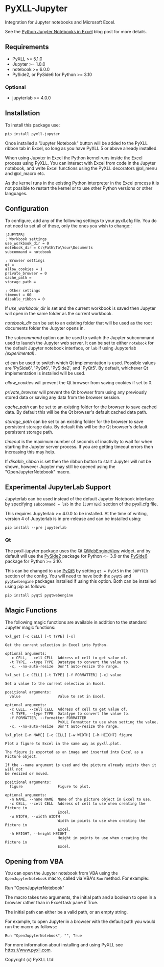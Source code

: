 # PyXLL-Jupyter

Integration for Jupyter notebooks and Microsoft Excel.

See the [Python Jupyter Notebooks in Excel](https://www.pyxll.com/blog/python-jupyter-notebooks-in-excel/) blog post for more details.

## Requirements

- PyXLL >= 5.1.0
- Jupyter >= 1.0.0
- notebook >= 6.0.0
- PySide2, or PySide6 for Python >= 3.10
  
### Optional

- jupyterlab >= 4.0.0

## Installation

To install this package use:

    pip install pyxll-jupyter

Once installed a "Jupyter Notebook" button will be added to the PyXLL ribbon tab in Excel, so
long as you have PyXLL 5 or above already installed.

When using Jupyter in Excel the Python kernel runs inside the Excel process using PyXLL. You
can interact with Excel from code in the Jupyter notebook, and write Excel functions
using the PyXLL decorators @xl_menu and @xl_macro etc.

As the kernel runs in the existing Python interpreter in the Excel process it is not possible
to restart the kernel or to use other Python versions or other languages.

## Configuration

To configure, add any of the following settings to your pyxll.cfg file. You do not need
to set all of these, only the ones you wish to change::

    [JUPYTER]
    ; Workbook settings
    use_workbook_dir = 0
    notebook_dir = C:\Path\To\Your\Documents
    subcommand = notebook

    ; Browser settings
    qt =
    allow_cookies = 1
    private_browser = 0
    cache_path =
    storage_path =

    ; Other settings
    timeout = 60
    disable_ribbon = 0

If *use_workbook_dir* is set and the current workbook is saved then Jupyter will open in the same folder
as the current workbook.

*notebook_dir* can be set to an existing folder that will be used as the root documents folder the Jupyter
opens in.

The *subcommand* option can be used to switch the Jupyter subcommand used to launch the Jupyter web server.
It can be set to either `notebook` for the default Jupyter notebook interface, or `lab` if using Jupyterlab
*(experimental)*.

*qt* can be used to switch which Qt implementation is used. Possible values are 'PySide6', 'PyQt6', 'PySide2',
and 'PyQt5'. By default, whichever Qt implementation is installed will be used.

*allow_cookies* will prevent the Qt browser from saving cookies if set to 0.

*private_browser* will prevent the Qt browser from using any previously stored data or saving any data from
the browser session.

*cache_path* can be set to an existing folder for the browser to save cached data. By default this will be
the Qt browser's default cached data path.

*storage_path* can be set to an existing folder for the browser to save persistent storage data. By default this will be
the Qt browser's default persistent storage path.

*timeout* is the maximum number of seconds of inactivity to wait for when starting the Jupyter server process. If you
are getting timeout errors then increasing this may help.

If *disable_ribbon* is set then the ribbon button to start Jupyter will not be shown, however Jupyter
may still be opened using the "OpenJupyterNotebook" macro.

## Experimental JupyterLab Support

Jupyterlab can be used instead of the default Jupyter Notebook interface by specifying
`subcommand = lab` in the ``[JUPYTER]`` section of the pyxll.cfg file.

This requires Jupyterlab >= 4.0.0 to be installed. At the time of writing, version 4 of Jupyterlab is in
pre-release and can be installed using:

    pip install --pre jupyterlab

### Qt

The pyxll-jupyter package uses the Qt [QWebEngineView](https://doc.qt.io/qt-5/qwebengineview.html) widget, and by
default will use the [PySide2](https://pypi.org/project/PySide2/) package for Python <= 3.9 or
the [PySide6](https://pypi.org/project/PySide6/) package for Python >= 3.10.

This can be changed to use [PyQt5](https://www.riverbankcomputing.com/software/pyqt/) by setting `qt = PyQt5` in
the `JUPYTER` section of the config. You will need to have both the `pyqt5` and `pyqtwebengine` packages installed
if using this option. Both can be installed using pip as follows:

    pip install pyqt5 pyqtwebengine

## Magic Functions

The following magic functions are available in addition to the standard Jupyter magic functions:

```
%xl_get [-c CELL] [-t TYPE] [-x]

Get the current selection in Excel into Python.

optional arguments:
  -c CELL, --cell CELL  Address of cell to get value of.
  -t TYPE, --type TYPE  Datatype to convert the value to.
  -x, --no-auto-resize  Don't auto-resize the range.
```

```
%xl_set [-c CELL] [-t TYPE] [-f FORMATTER] [-x] value

Set a value to the current selection in Excel.

positional arguments:
  value                 Value to set in Excel.

optional arguments:
  -c CELL, --cell CELL  Address of cell to get value of.
  -t TYPE, --type TYPE  Datatype to convert the value to.
  -f FORMATTER, --formatter FORMATTER
                        PyXLL Formatter to use when setting the value.
  -x, --no-auto-resize  Don't auto-resize the range.
```

```
%xl_plot [-n NAME] [-c CELL] [-w WIDTH] [-h HEIGHT] figure

Plot a figure to Excel in the same way as pyxll.plot.

The figure is exported as an image and inserted into Excel as a Picture object.

If the --name argument is used and the picture already exists then it will not
be resized or moved.

positional arguments:
  figure                Figure to plot.

optional arguments:
  -n NAME, --name NAME  Name of the picture object in Excel to use.
  -c CELL, --cell CELL  Address of cell to use when creating the Picture in
                        Excel.
  -w WIDTH, --width WIDTH
                        Width in points to use when creating the Picture in
                        Excel.
  -h HEIGHT, --height HEIGHT
                        Height in points to use when creating the Picture in
                        Excel.
```

## Opening from VBA

You can open the Jupyter notebook from VBA using the ``OpenJupyterNotebook`` macro, called
via VBA's ``Run`` method. For example::

  Run "OpenJupyterNotebook"

The macro takes two arguments, the initial path and a boolean to open in a browser rather
than in Excel task pane if True.

The initial path can either be a valid path, or an empty string.

For example, to open Jupyter in a browser with the default path you would run the macro as follows::

    Run "OpenJupyterNotebook", "", True


For more information about installing and using PyXLL see https://www.pyxll.com.

Copyright (c) PyXLL Ltd
